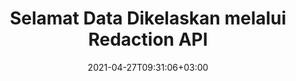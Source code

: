 ---
############################# Static ############################
layout: "product"
date: 2021-04-27T09:31:06+03:00
draft: false

product: "Redaction"
product_tag: "redaction"
platform: ".NET"
platform_tag: "net"

############################# Head ############################
head_title: "C# .NET Redaction API | Sembunyikan Teks Peribadi dari PDF Word Excel Imej"
head_description: "API redaksi dokumen untuk .NET. Menyunting, menyembunyikan atau mengalih keluar kandungan sensitif daripada PDF, Microsoft Word, Excel, persembahan, & imej raster."

############################# Header ############################
title: "Selamat Data Dikelaskan melalui Redaction API"
description: "Menyunting, menyembunyikan atau mengalih keluar kandungan sensitif & metadata daripada dokumen, lembaran kerja, persembahan, PDF dan fail imej raster menggunakan .NET API."
button:
    enable: true

############################# SubMenu ############################
submenu:
    enable: true
    
    left:
        img_alt: "GroupDocs.Redaction for .NET"
        image: "https://www.groupdocs.cloud/templates/groupdocs/images/product-logos/groupdocs-redaction-net.png"
        product: "GroupDocs.Redaction"
        platform: ".NET"

    middle:
        button:
            # button loop
            - link: "#overview"
              text: "Gambaran Keseluruhan"

            # button loop
            - link: "#features"
              text: "Ciri-ciri"

            # button loop
            - link: "#support"
              text: "Sokongan"

            # button loop
            - link: "https://products.groupdocs.app/redaction"
              text: "Demo Live"

            # button loop
            - link: "https://purchase.groupdocs.com/pricing/redaction/net"
              text: "Harga"

    right:
        link_download: "https://downloads.groupdocs.com/redaction"
        link_learn: "https://docs.groupdocs.com/redaction/net/"
        link_buy: "https://purchase.groupdocs.com"

############################# Overview ############################
overview:
    enable: true
    content: |
      GroupDocs.Redaction for .NET ialah pustaka API yang membantu anda memadamkan data sensitif dan dikelaskan daripada pelbagai format fail, seperti, Microsoft Word, Excel, PowerPoint dan PDF. Antara muka bebas format tunggal Redaction API kami menyokong redaksi pelbagai jenis, contohnya, redaksi teks, redaksi metadata, redaksi anotasi, dan redaksi dokumen jadual. GroupDocs.Redaction for .NET API juga membolehkan anda menyunting fail yang dilindungi kata laluan. Anda dibenarkan menyimpan dokumen dalam format asalnya serta membuat dokumen PDF yang dibersihkan dengan imej raster halaman asal.
    tabs:
      enable: true
      
      ## TAB ONE ##
      tab_one:
        description: |
          Berikut adalah gambaran keseluruhan GroupDocs.Redaction untuk .NET:
      
        right:
          enable: true
          icon: "fab fa-html5"
          title: "Gambaran Keseluruhan"
          content: |
            * Teks Redact
            * Redact Metadata
            * Redact Anotasi
            * Dokumen Jadual Redact
            * Redact Fail Dilindungi
            * Penyesuaian
      
      ## TAB TWO ##
      tab_two:
        description: |
          GroupDocs.Redaction untuk .NET menyokong berikut [format fail dokumen](https://docs.groupdocs.com/redaction//supported-document-formats/net):

        right:
          enable: true
          table:
            # table loop
            - title: "Redact Teks, Metadata & Komen"
              content: |
                * **Word**: DOC, DOCX, DOT, ODT, DOTX, DOCM, DOTM, RTF
                * **Excel**: XLS, XLSX, XLT, XLTX, XLSM, XLTM, CSV
                * **PowerPoint**: PPT, PPTX, PPS, PPSX, POTX, PPTM, PPSM, POTM
                * **Layout Tetap**: PDF
                * **Imej Raster**: JPG, BMP, PNG, GIF, TIFF

      ## TAB THREE ##
      tab_three:
        description: |
          GroupDocs.Redaction untuk .NET menyokong Sistem Operasi, Rangka Kerja & Pengurus Pakej berikut:
        
        left:
          enable: true
          table:
            # table loop
            - icon: "fab fa-windows"
              title: "Sistem Operasi"
              content: |
                * Windows Desktop
                * Windows Server
                * Windows Azure
                * Linux

            # table loop
            - icon: "fas fa-code"
              title: "Rangka Kerja yang Disokong"
              content: |
                * .NET Framework 2.0 atau lebih tinggi
                * .NET Standard 2.0
                * .NET Core 2.0

        right:
          enable: true
          table:
            # table loop
            - icon: "fas fa-box"
              title: "Pengurus Pakej"
              content: |
                * NuGet

            # table loop
            - icon: "fas fa-tools"
              title: "Persekitaran Pembangunan"
              content: |
                * Microsoft Visual Studio
                * Xamarin.Android
                * Xamarin.IOS
                * Xamarin.Mac
                * MonoDevelop

############################# Features ############################
features:
    enable: true
    title: "GroupDocs.Redaction untuk .NET Ciri-ciri"

    feature:
      # feature loop
      - icon: "fas fa-copy"
        content: "Lakukan carian sensitif kes untuk redaksi frasa yang tepat"

      # feature loop
      - icon: "fas fa-eye"
        content: "Gunakan kotak warna untuk menyembunyikan teks yang disunting dan bukannya penggantian rentetan"

      # feature loop
      - icon: "fas fa-bolt"
        content: "Cari & redact keluar mana-mana teks menggunakan carian ungkapan biasa"
      
      # feature loop
      - icon: "fas fa-file-powerpoint"
        content: "Tapis semua atau mana-mana gabungan maklumat metadata dikelaskan dokumen"

      # feature loop
      - icon: "fas fa-code"
        content: "Padam maklumat metadata lengkap dokumen tertentu dengan cepat"

      # feature loop
      - icon: "fas fa-cloud"
        content: "Tetapkan skop redaksi ke lembaran kerja dan/atau lajur tertentu di Excel"

      # feature loop
      - icon: "fas fa-remove-format"
        content: "Alih keluar semua atau komen khusus dan anotasi lain dari dokumen"

      # feature loop
      - icon: "fas fa-comment-slash"
        content: "Cari & alih keluar data sensitif daripada teks anotasi"

      # feature loop
      - icon: "fas fa-location-arrow"
        content: "Keupayaan untuk bekerja dengan format & redaksi anda sendiri"

      # feature loop
      - icon: "fas fa-border-all"
        content: "Sokongan untuk format imej raster dan redaksi rantau imej"

      # feature loop
      - icon: "fas fa-wrench"
        content: "Tentukan satu set peraturan redaksi (dasar) dalam fail XML"

      # feature loop
      - icon: "fas fa-columns"
        content: "Tentukan Julat Halaman dan PDF Tahap Pematuhan semasa Penukaran ke PDF"

      # feature loop
      - icon: "fas fa-file-word"
        content: "Edit atau Padam Metadata EXIF dari Fail Imej"

      # feature loop
      - icon: "fas fa-envelope"
        content: "Redact Embedded Images di dalam PDF, Word & Dokumen Pembentangan"

      # feature loop
      - icon: "fas fa-print"
        content: "Simpan Dasar Redaction sebagai Fail XML"

    more_feature:
      # more_feature_loop
      - title: "Redact Data Dikelaskan anda dengan Kemudahan & Kawalan"
        content: |
          GroupDocs.Redaction for .NET API memberikan anda kawalan sepenuhnya ke atas cara anda ingin menyembunyikan atau memadamkan maklumat rahsia penting anda daripada dokumen yang disokong. Untuk menggunakan API Redaction kami cukup mudah dan lurus ke hadapan.  

          Dalam contoh berikut, kami memuatkan dokumen yang disokong, menyunting mana-mana teks, memadankan “2 digit, ruang atau apa-apa, 2 digit, sekali lagi ruang dan 6 digit” (seperti 12 34 567890) dengan kotak warna biru menggunakan C#. Setelah selesai, ia menyimpan dokumen dalam format asalnya dengan menamakannya dengan akhiran tambahan “Diedit”:

          ```cs
          // Buat contoh kelas Redactor
          using (Redactor redactor = new Redactor("sample.docx"))
          {
            // Sapukan redaksi
            redactor.Apply(new RegexRedaction("\\d{2}\\s*\\d{2}[^\\d]*\\d{6}", new ReplacementOptions(System.Drawing.Color.Blue)));
            redactor.Save();
          }
          ```

############################# Support ############################
support:
    enable: true

############################# Solutions ############################
solutions:
    enable: true
    title: "GroupDocs.Redaction menawarkan API tontonan dokumen untuk persekitaran pembangunan popular yang lain"

    solution:
        # solution loop
        - img_alt: "GroupDocs.Redaction for .NET"
          image: "/border/groupdocs-redaction-net.svg"
          product: "GroupDocs.Redaction"
          platform: ".NET"
          link: "/redaction/net/"

        # solution loop
        - img_alt: "GroupDocs.Redaction for Java"
          image: "/border/groupdocs-redaction-java.svg"
          product: "GroupDocs.Redaction"
          platform: "Java"
          link: "/redaction/java/"

############################# Back to top ###############################
back_to_top:
  enable: true
---